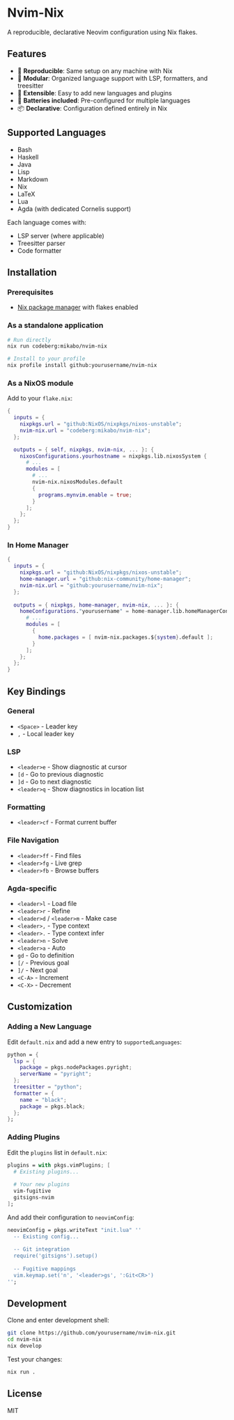 # Nvim-Nix

A reproducible, declarative Neovim configuration using Nix flakes.

## Features

- 🔄 **Reproducible**: Same setup on any machine with Nix
- 🧩 **Modular**: Organized language support with LSP, formatters, and treesitter
- 🔌 **Extensible**: Easy to add new languages and plugins
- 🚀 **Batteries included**: Pre-configured for multiple languages
- 📦 **Declarative**: Configuration defined entirely in Nix

## Supported Languages

- Bash
- Haskell
- Java
- Lisp
- Markdown
- Nix
- LaTeX
- Lua
- Agda (with dedicated Cornelis support)

Each language comes with:
- LSP server (where applicable)
- Treesitter parser
- Code formatter

## Installation

### Prerequisites

- [Nix package manager](https://nixos.org/download.html) with flakes enabled

### As a standalone application

```bash
# Run directly
nix run codeberg:mikabo/nvim-nix

# Install to your profile
nix profile install github:yourusername/nvim-nix
```

### As a NixOS module

Add to your `flake.nix`:

```nix
{
  inputs = {
    nixpkgs.url = "github:NixOS/nixpkgs/nixos-unstable";
    nvim-nix.url = "codeberg:mikabo/nvim-nix";
  };

  outputs = { self, nixpkgs, nvim-nix, ... }: {
    nixosConfigurations.yourhostname = nixpkgs.lib.nixosSystem {
      # ...
      modules = [
        # ...
        nvim-nix.nixosModules.default
        {
          programs.mynvim.enable = true;
        }
      ];
    };
  };
}
```

### In Home Manager

```nix
{
  inputs = {
    nixpkgs.url = "github:NixOS/nixpkgs/nixos-unstable";
    home-manager.url = "github:nix-community/home-manager";
    nvim-nix.url = "github:yourusername/nvim-nix";
  };
  
  outputs = { nixpkgs, home-manager, nvim-nix, ... }: {
    homeConfigurations."yourusername" = home-manager.lib.homeManagerConfiguration {
      # ...
      modules = [
        {
          home.packages = [ nvim-nix.packages.${system}.default ];
        }
      ];
    };
  };
}
```

## Key Bindings

### General

- `<Space>` - Leader key
- `,` - Local leader key

### LSP

- `<leader>e` - Show diagnostic at cursor
- `[d` - Go to previous diagnostic
- `]d` - Go to next diagnostic
- `<leader>q` - Show diagnostics in location list

### Formatting

- `<leader>cf` - Format current buffer

### File Navigation

- `<leader>ff` - Find files
- `<leader>fg` - Live grep
- `<leader>fb` - Browse buffers

### Agda-specific

- `<leader>l` - Load file
- `<leader>r` - Refine
- `<leader>d` / `<leader>m` - Make case
- `<leader>,` - Type context
- `<leader>.` - Type context infer
- `<leader>n` - Solve
- `<leader>a` - Auto
- `gd` - Go to definition
- `[/` - Previous goal
- `]/` - Next goal
- `<C-A>` - Increment
- `<C-X>` - Decrement

## Customization

### Adding a New Language

Edit `default.nix` and add a new entry to `supportedLanguages`:

```nix
python = {
  lsp = {
    package = pkgs.nodePackages.pyright;
    serverName = "pyright";
  };
  treesitter = "python";
  formatter = {
    name = "black";
    package = pkgs.black;
  };
};
```

### Adding Plugins

Edit the `plugins` list in `default.nix`:

```nix
plugins = with pkgs.vimPlugins; [
  # Existing plugins...
  
  # Your new plugins
  vim-fugitive
  gitsigns-nvim
];
```

And add their configuration to `neovimConfig`:

```nix
neovimConfig = pkgs.writeText "init.lua" ''
  -- Existing config...
  
  -- Git integration
  require('gitsigns').setup()
  
  -- Fugitive mappings
  vim.keymap.set('n', '<leader>gs', ':Git<CR>')
'';
```

## Development

Clone and enter development shell:

```bash
git clone https://github.com/yourusername/nvim-nix.git
cd nvim-nix
nix develop
```

Test your changes:

```bash
nix run .
```

## License

MIT
